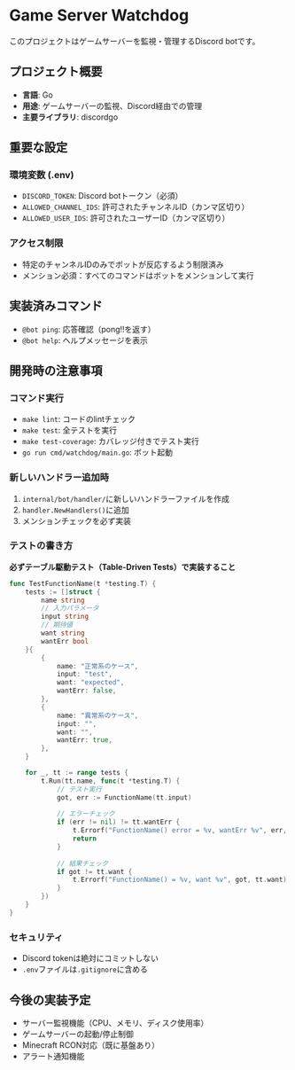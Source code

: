 # Game Server Watchdog

このプロジェクトはゲームサーバーを監視・管理するDiscord botです。

## プロジェクト概要

- **言語**: Go
- **用途**: ゲームサーバーの監視、Discord経由での管理
- **主要ライブラリ**: discordgo

## 重要な設定

### 環境変数 (.env)
- `DISCORD_TOKEN`: Discord botトークン（必須）
- `ALLOWED_CHANNEL_IDS`: 許可されたチャンネルID（カンマ区切り）
- `ALLOWED_USER_IDS`: 許可されたユーザーID（カンマ区切り）

### アクセス制限
- 特定のチャンネルIDのみでボットが反応するよう制限済み
- メンション必須：すべてのコマンドはボットをメンションして実行

## 実装済みコマンド

- `@bot ping`: 応答確認（pong!!を返す）
- `@bot help`: ヘルプメッセージを表示

## 開発時の注意事項

### コマンド実行
- `make lint`: コードのlintチェック
- `make test`: 全テストを実行
- `make test-coverage`: カバレッジ付きでテスト実行
- `go run cmd/watchdog/main.go`: ボット起動

### 新しいハンドラー追加時
1. `internal/bot/handler/`に新しいハンドラーファイルを作成
2. `handler.NewHandlers()`に追加
3. メンションチェックを必ず実装

### テストの書き方

**必ずテーブル駆動テスト（Table-Driven Tests）で実装すること**

```go
func TestFunctionName(t *testing.T) {
    tests := []struct {
        name string
        // 入力パラメータ
        input string
        // 期待値
        want string
        wantErr bool
    }{
        {
            name: "正常系のケース",
            input: "test",
            want: "expected",
            wantErr: false,
        },
        {
            name: "異常系のケース",
            input: "",
            want: "",
            wantErr: true,
        },
    }

    for _, tt := range tests {
        t.Run(tt.name, func(t *testing.T) {
            // テスト実行
            got, err := FunctionName(tt.input)
            
            // エラーチェック
            if (err != nil) != tt.wantErr {
                t.Errorf("FunctionName() error = %v, wantErr %v", err, tt.wantErr)
                return
            }
            
            // 結果チェック
            if got != tt.want {
                t.Errorf("FunctionName() = %v, want %v", got, tt.want)
            }
        })
    }
}
```

### セキュリティ
- Discord tokenは絶対にコミットしない
- `.env`ファイルは`.gitignore`に含める

## 今後の実装予定
- サーバー監視機能（CPU、メモリ、ディスク使用率）
- ゲームサーバーの起動/停止制御
- Minecraft RCON対応（既に基盤あり）
- アラート通知機能